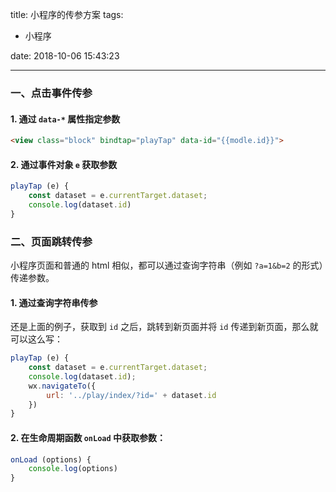 title: 小程序的传参方案
tags:

- 小程序

date: 2018-10-06 15:43:23

---

### 一、点击事件传参

#### 1. 通过 `data-*` 属性指定参数

```html
<view class="block" bindtap="playTap" data-id="{{modle.id}}">
```

#### 2. 通过事件对象 `e` 获取参数
```js
playTap (e) {
	const dataset = e.currentTarget.dataset;
	console.log(dataset.id)
}
```

### 二、页面跳转传参

小程序页面和普通的 html 相似，都可以通过查询字符串（例如 `?a=1&b=2` 的形式）传递参数。

#### 1. 通过查询字符串传参

还是上面的例子，获取到 `id` 之后，跳转到新页面并将 `id` 传递到新页面，那么就可以这么写：

```js
playTap (e) {
	const dataset = e.currentTarget.dataset;
	console.log(dataset.id);
	wx.navigateTo({
		url: '../play/index/?id=' + dataset.id
	})
}
```

#### 2. 在生命周期函数 `onLoad` 中获取参数：

```js
onLoad (options) {
	console.log(options)
}
```